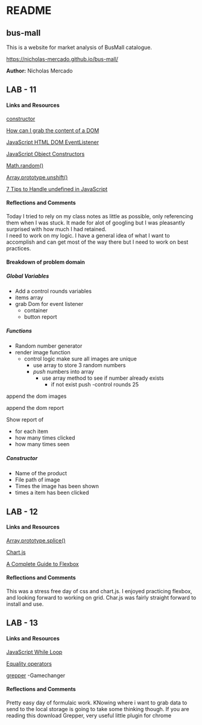 # README

## bus-mall

This is a website for market analysis of BusMall catalogue.

https://nicholas-mercado.github.io/bus-mall/

__Author:__ Nicholas Mercado

## LAB - 11

#### __Links and Resources__

[constructor](https://developer.mozilla.org/en-US/docs/Web/JavaScript/Reference/Classes/constructor)

[How can I grab the content of a DOM](https://stackoverflow.com/questions/60326877/how-can-i-grab-the-content-of-a-dom-element-only-once-if-selecting-an-entire-tre)

[JavaScript HTML DOM EventListener](https://www.w3schools.com/js/js_htmldom_eventlistener.asp)

[JavaScript Object Constructors](https://www.w3schools.com/js/js_object_constructors.asp)

[Math.random()](https://developer.mozilla.org/en-US/docs/Web/JavaScript/Reference/Global_Objects/Math/random)

[Array.prototype.unshift()](https://developer.mozilla.org/en-US/docs/Web/JavaScript/Reference/Global_Objects/Array/unshift)

[7 Tips to Handle undefined in JavaScript](https://dmitripavlutin.com/7-tips-to-handle-undefined-in-javascript/)

#### __Reflections and Comments__

Today I tried to rely on my class notes as little as possible, only referencing them when I was stuck. It made for alot of googling but I was pleasantly surprised with how much I had retained. <br> 
I need to work on my logic. I have a general idea of what I want to accomplish and can get most of the way there but I need to work on best practices. 

#### Breakdown of problem domain

##### Global Variables

- Add a control rounds variables
- items array
- grab Dom for event listener
  - container
  - button report
  
##### Functions

- Random number generator
- render image function
  - control logic make sure all images are unique
    - use array to store 3 random numbers
    - *push* numbers into array
      - use array method to see if number already exists
        - if not exist push
-control rounds 25


append the dom images

append the dom report


Show report of 
  - for each item
  - how many times clicked
  - how many times seen
  
##### Constructor


- Name of the product
- File path of image
- Times the image has been shown
- times a item has been clicked

## LAB - 12

#### __Links and Resources__

[Array.prototype.splice()](https://developer.mozilla.org/en-US/docs/Web/JavaScript/Reference/Global_Objects/Array/splice)

[Chart.js](https://www.chartjs.org/)

[A Complete Guide to Flexbox](https://css-tricks.com/snippets/css/a-guide-to-flexbox/)

#### __Reflections and Comments__

This was a stress free day of css and chart.js. I enjoyed practicing flexbox, and looking forward to working on grid. Char.js was fairly straight forward to install and use.

## LAB - 13

#### __Links and Resources__

[JavaScript While Loop](https://www.w3schools.com/js/js_loop_while.asp)

[Equality operators](https://docs.microsoft.com/en-us/cpp/cpp/equality-operators-equal-equal-and-exclpt-equal?view=msvc-170#:~:text=The%20not%2Dequal%2Dto%20operator,%3B%20otherwise%2C%20it%20returns%20false%20.)

[grepper](https://chrome.google.com/webstore/detail/grepper/amaaokahonnfjjemodnpmeenfpnnbkco?hl=en)
-Gamechanger

#### __Reflections and Comments__

Pretty easy day of formulaic work. KNowing where i want to grab data to send to the local storage is going to take some thinking though. If you are reading this download Grepper, very useful little plugin for chrome
